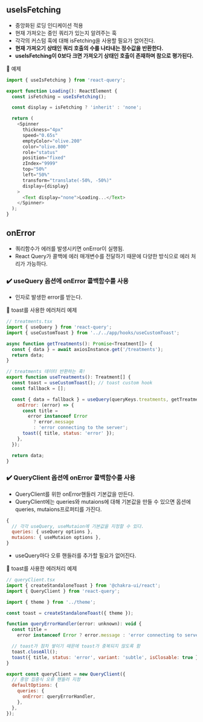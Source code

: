## useIsFetching
- 중앙화된 로딩 인디케이션 적용
- 현재 가져오는 중인 쿼리가 있는지 알려주는 훅
- 각각의 커스텀 훅에 대해 isFetching을 사용할 필요가 없어진다.
- **현재 가져오기 상태인 쿼리 호출의 수를 나타내는 정수값을 반환한다.**
- **useIsFetching이 0보다 크면 가져오기 상태인 호출이 존재하며 참으로 평가된다.**

👾 예제
```js
import { useIsFetching } from 'react-query';

export function Loading(): ReactElement {
  const isFetching = useIsFetching();

  const display = isFetching ? 'inherit' : 'none';

  return (
    <Spinner
      thickness="4px"
      speed="0.65s"
      emptyColor="olive.200"
      color="olive.800"
      role="status"
      position="fixed"
      zIndex="9999"
      top="50%"
      left="50%"
      transform="translate(-50%, -50%)"
      display={display}
    >
      <Text display="none">Loading...</Text>
    </Spinner>
  );
}
```
## onError
- 쿼리함수가 에러를 발생시키면 onError이 실행됨.
- React Query가 콜백에 에러 매개변수를 전달하기 때문에 다양한 방식으로 에러 처리가 가능하다.

### ✔️ useQuery 옵션에 onError 콜백함수를 사용
- 인자로 발생한 error를 받는다.

👾 toast를 사용한 에러처리 예제
```js
// treatments.tsx
import { useQuery } from 'react-query';
import { useCustomToast } from '../../app/hooks/useCustomToast';

async function getTreatments(): Promise<Treatment[]> {
  const { data } = await axiosInstance.get('/treatments');
  return data;
}

// treatments 데이터 반환하는 훅!
export function useTreatments(): Treatment[] {
  const toast = useCustomToast(); // toast custom hook
  const fallback = [];

  const { data = fallback } = useQuery(queryKeys.treatments, getTreatments, {
    onError: (error) => {
      const title =
        error instanceof Error
          ? error.message
          : 'error connecting to the server';
      toast({ title, status: 'error' });
    },
  });

  return data;
}
```

### ✔️ QueryClient 옵션에 onError 콜백함수를 사용
- QueryClient를 위한 onError핸들러 기본값을 만든다.
- QueryClient에는 queries와 mutaions에 대해 기본값을 만들 수 있으면 옵션에 queries, mutaions프로퍼티를 가진다.
```js
{
  // 각각 useQuery, useMutaion에 기본값을 지정할 수 있다.
  queries: { useQuery options },
  mutaions: { useMutaion options },
}
```
- useQuery마다 오류 핸들러를 추가할 필요가 없어진다.

👾 toast를 사용한 에러처리 예제

```js
// queryClient.tsx
import { createStandaloneToast } from '@chakra-ui/react';
import { QueryClient } from 'react-query';

import { theme } from '../theme';

const toast = createStandaloneToast({ theme });

function queryErrorHandler(error: unknown): void {
  const title =
    error instanceof Error ? error.message : 'error connecting to server';

  // toast가 점차 쌓이기 때문에 toast가 중복되지 않도록 함
  toast.closeAll();
  toast({ title, status: 'error', variant: 'subtle', isClosable: true });
}

export const queryClient = new QueryClient({
  // 중앙 집중식 오류 핸들러 지정
  defaultOptions: {
    queries: {
      onError: queryErrorHandler,
    },
  },
});

```